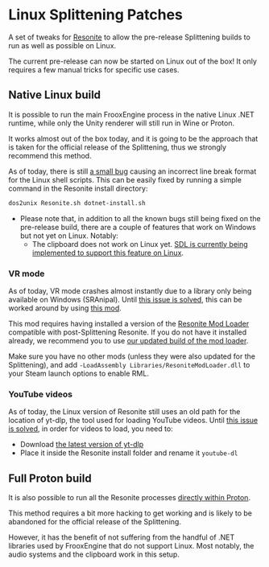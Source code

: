 # Linux Splittening Patches

A set of tweaks for [Resonite](https://resonite.com/) to allow the pre-release Splittening builds to run as well as possible on Linux.

The current pre-release can now be started on Linux out of the box! It only requires a few manual tricks for specific use cases.

## Native Linux build

It is possible to run the main FrooxEngine process in the native Linux .NET runtime, while only the Unity renderer will still run in Wine or Proton.

It works almost out of the box today, and it is going to be the approach that is taken for the official release of the Splittening, thus we strongly recommend this method.

As of today, there is still [a small bug](https://github.com/Yellow-Dog-Man/Resonite-Issues/issues/5118) causing an incorrect line break format for the Linux shell scripts.
This can be easily fixed by running a simple command in the Resonite install directory:
```sh
dos2unix Resonite.sh dotnet-install.sh
```

- Please note that, in addition to all the known bugs still being fixed on the pre-release build, there are a couple of features that work on Windows but not yet on Linux. Notably:
  - The clipboard does not work on Linux yet. [SDL is currently being implemented to support this feature on Linux](https://github.com/Yellow-Dog-Man/Resonite-Issues/issues/4974).

### VR mode
As of today, VR mode crashes almost instantly due to a library only being available on Windows (SRAnipal).
Until [this issue is solved](https://github.com/Yellow-Dog-Man/Resonite-Issues/issues/5069), this can be worked around by using [this mod](https://github.com/Baplar/ResoniteLinuxSplitteningPatches/releases/download/v0.1.9/LinuxSplitteningPatches.zip).

This mod requires having installed a version of the [Resonite Mod Loader](https://github.com/resonite-modding-group/ResoniteModLoader) compatible with post-Splittening Resonite.
If you do not have it installed already, we recommend you to use [our updated build of the mod loader](https://github.com/Baplar/ResoniteLinuxSplitteningPatches/releases/download/v0.1.9/RML_Splittening.zip).

Make sure you have no other mods (unless they were also updated for the Splittening),
and add `-LoadAssembly Libraries/ResoniteModLoader.dll` to your Steam launch options to enable RML.

### YouTube videos
As of today, the Linux version of Resonite still uses an old path for the location of yt-dlp, the tool used for loading YouTube videos.
Until [this issue is solved](https://github.com/Yellow-Dog-Man/Resonite-Issues/issues/4998), in order for videos to load, you need to:
- Download [the latest version of yt-dlp](https://github.com/yt-dlp/yt-dlp-nightly-builds/releases/latest/download/yt-dlp)
- Place it inside the Resonite install folder and rename it `youtube-dl`

## Full Proton build

It is also possible to run all the Resonite processes [directly within Proton](docs/FullProton.md).

This method requires a bit more hacking to get working and is likely to be abandoned for the official release of the Splittening.

However, it has the benefit of not suffering from the handful of .NET libraries used by FrooxEngine that do not support Linux. Most notably, the audio systems and the clipboard work in this setup.
